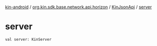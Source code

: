 [kin-android](../../index.md) / [org.kin.sdk.base.network.api.horizon](../index.md) / [KinJsonApi](index.md) / [server](./server.md)

# server

`val server: KinServer`